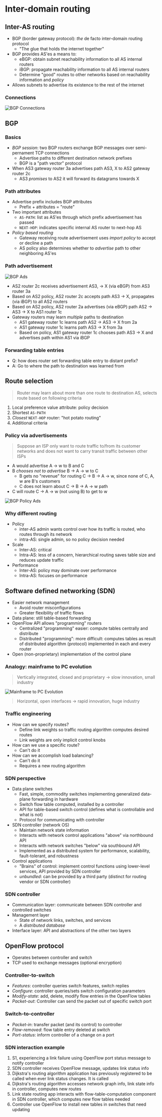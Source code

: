 # Inter-domain routing

## Inter-AS routing

- BGP (border gateway protocol): *the* de facto inter-domain routing protocol
	- "The glue that holds the internet together"
- BGP provides AS'es a means to:
	- eBGP: obtain subnet reachability information to all AS internal routers
	- iBGP: propagate reachability information to all AS internal routers
	- Determine "good" routes to other networks based on reachability information and *policy*
- Allows subnets to advertise its existence to the rest of the internet

### Connections

![BGP Connections](./figures/bgp-connections.png)

## BGP

### Basics

- *BGP session*: two BGP routers exchange BGP messages over semi-pernament TCP connections
	- Advertise paths to different destination network prefixes
	- BGP is a "path vector" protocol
- When AS3 gateway router 3a advertises path AS3, X to AS2 gateway router 2c
	- AS3 *promises* to AS2 it will forward its datagrams towards X

### Path attributes

- Advertise prefix includes BGP attributes
	- Prefix + attributes = "route"
- Two important attributes
	- `AS-PATH`: list as AS'es through which prefix advertisement has passed
	- `NEXT-HOP`: indicates specific internal AS router to next-hop AS
- *Policy based routing*
	- Gateway receiving route advertisement uses *import policy* to accept or decline a path
	- AS policy also determines whether to *advertise* path to other neighboring AS'es

### Path advertisement

![BGP Ads](./figures/bgp-advertisements.png)

- AS2 router 2c receives advertisement AS3, -> X (via eBGP) from AS3 router 3a
- Based on AS2 policy, AS2 router 2c accepts path AS3 -> X, propagates (via iBGP) to all AS2 routers
- Based on AS2 policy, AS2 router 2a advertises (via eBGP) path AS2 -> AS3 -> X to AS1 router 1c
- Gateway routers may learn *multiple* paths to destination
	- AS1 gateway router 1c learns path AS2 -> AS3 -> X from 2a
	- AS1 gateway router 1c learns path AS3 -> X from 3a
	- Based on policy, AS1 gateway router 1c chooses path AS3 -> X and advertises path within AS1 via iBGP

### Forwarding table entries

- Q: how does router set forwarding table entry to distant prefix?
- A: Go to where the path to destination was learned from

## Route selection

> Router may learn about more than one route to destination AS, selects route based on following criteria

1) Local preference value attribute: policy decision
2) Shortest `AS-PATH`
3) *Closest* `NEXT-HOP` router: "hot potato routing"
4) Additional criteria

### Policy via advertisements

> Suppose an ISP only want to route traffic to/from its customer networks and does not want to carry transit traffic between other ISPs

- A would advertise A -> w to B and C
- B *chooses not to advertise* B -> A -> w to C
	- B gets no "revenue" for routing C -> B -> A -> w, since none of C, A, w are B's customers
	- C does not learn about  C -> B -> A -> w path
- C will route C -> A -> w (not using B) to get to w

![BGP Policy Ads](./figures/bgp-policy-ads.png)

### Why different routing

- Policy
	- inter-AS admin wants control over how its traffic is routed, who routes through its network
	- intra-AS: single admin, so no policy decision needed
- Scale
	- Inter-AS: critical
	- Intra-AS: less of a concern, hierarchical routing saves table size and reduces update traffic
- Performance
	- Inter-AS: policy may dominate over performance
	- Intra-AS: focuses on performance

## Software defined networking (SDN)

- Easier network management
	- Avoid router misconfigurations
	- Greater flexibility of traffic flows
- Data plane: still table-based forwarding
- OpenFlow API allows "programming" routers
	- Centralized "programming" easier: compute tables centrally and distribute
	- Distributed "programming": more difficult: computes tables as result of distributed algorithm (protocol) implemented in each and every router
- Open (non-proprietary) implementation of the control plane

### Analogy: mainframe to PC evolution

> Vertically integrated, closed and proprietary -> slow innovation, small industry

![Mainframe to PC Evolution](./figures/mainframe-to-pc.png)

> Horizontal, open interfaces -> rapid innovation, huge industry

### Traffic engineering

- How can we specify routes?
	- Define link weights so traffic routing algorithm computes desired routes
	- Link weights are only implicit control knobs
- How can we use a specific route?
	- Can't do it
- How can we accomplish load balancing?
	- Can't do it
	- Requires a new routing algorithm

### SDN perspective

- Data plane switches
	- Fast, simple, commodity switches implementing generalized data-plane forwarding in hardware
	- Switch flow table computed, installed by a controller
	- API for table-based switch control (defines what is controllable and what is not)
	- Protocol for communicating with controller
- SDN controller (network OS)
	- Maintain network state information
	- Interacts with network control applications "above" via northbound API
	- Interacts with network switches "below" via southbound API
	- Implemented as a distributed system for performance, scalability, fault-tolerant, and robustness
- Control applications
	- "Brains" of control: implement control functions using lower-level services, API provided by SDN controller
	- *unbundled*: can be provided by a third party (distinct for routing vendor or SDN controller)

### SDN controller

- Communication layer: communicate between SDN controller and controlled switches
- Management layer
	- State of network links, switches, and services
	- A *distributed database*
- Interface layer: API and abstractions of the other two layers

## OpenFlow protocol

- Operates between controller and switch
- TCP used to exchange messages (optional encryption)

### Controller-to-switch

- *Features*: controller queries switch features, switch replies
- *Configure*: controller queries/sets switch configuration parameters
- *Modify-state*: add, delete, modify flow entries in the OpenFlow tables
- *Packet-out*: Controller can send the packet out of specific switch port

### Switch-to-controller

- *Packet-in*: transfer packet (and its control) to controller
- *Flow-removed*: flow table entry deleted at switch
- *Port-status*: inform controller of a change on a port

### SDN interaction example

1) S1, experiencing a link failure using OpenFlow port status message to notify controller
2) SDN controller receives OpenFlow message, updates link status info
3) Dijkstra's routing algorithm application has previously registered to be called when ever link status changes. It is called
4) Dijkstra's routing algorithm accesses network graph info, link state info in controller, computes new routes
5) Link state routing app interacts with flow-table-computation component in SDN controller, which computes new flow tables needed
6) Controller use OpenFlow to install new tables in switches that need updating